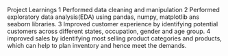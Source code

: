 Project Learnings
1 Performed data cleaning and manipulation
2 Performed exploratory data analysis(EDA) using pandas, numpy, matplotlib ans seaborn libraries.
3 Improved customer experience by identifying potential customers across different states, occupation, gender and age group.
4 improved sales by identifying most selling product categories and products, which can help to plan inventory and hence meet the demands.
